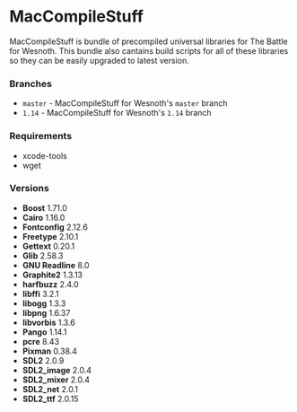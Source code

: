 # MacCompileStuff
MacCompileStuff is bundle of precompiled universal libraries for The Battle for Wesnoth. This bundle also cantains build scripts for all of these libraries so they can be easily upgraded to latest version.

### Branches
* `master` - MacCompileStuff for Wesnoth's `master` branch
* `1.14` - MacCompileStuff for Wesnoth's `1.14` branch

### Requirements
* xcode-tools
* wget

### Versions
* **Boost** 1.71.0
* **Cairo** 1.16.0
* **Fontconfig** 2.12.6
* **Freetype** 2.10.1
* **Gettext** 0.20.1
* **Glib** 2.58.3
* **GNU Readline** 8.0
* **Graphite2** 1.3.13
* **harfbuzz** 2.4.0
* **libffi** 3.2.1
* **libogg** 1.3.3
* **libpng** 1.6.37
* **libvorbis** 1.3.6
* **Pango** 1.14.1
* **pcre** 8.43
* **Pixman** 0.38.4
* **SDL2** 2.0.9
* **SDL2_image** 2.0.4
* **SDL2_mixer** 2.0.4
* **SDL2_net** 2.0.1
* **SDL2_ttf** 2.0.15
